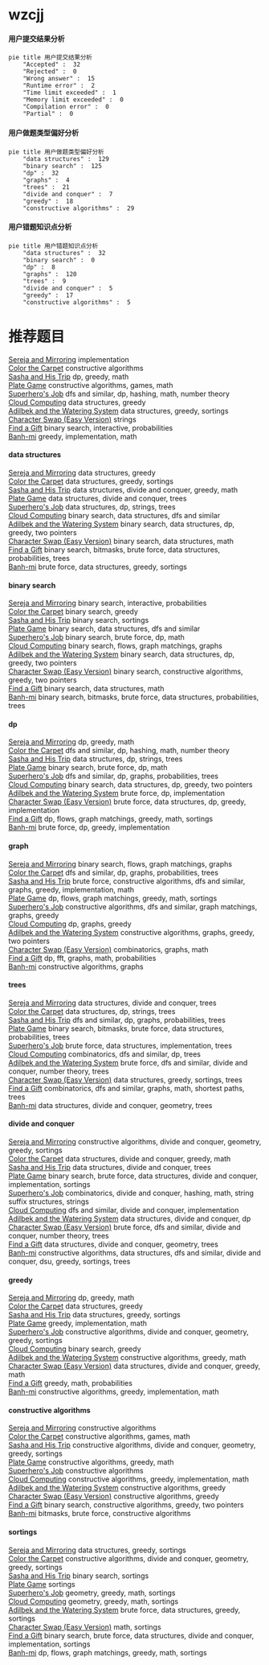 # wzcjj
<!-- tabs:start -->
#### **用户提交结果分析**

```mermaid
pie title 用户提交结果分析
    "Accepted" :  32
    "Rejected" :  0
    "Wrong answer" :  15
    "Runtime error" :  2
    "Time limit exceeded" :  1
    "Memory limit exceeded" :  0
    "Compilation error" :  0
    "Partial" :  0
```
#### **用户做题类型偏好分析**

```mermaid
pie title 用户做题类型偏好分析
    "data structures" :  129
    "binary search" :  125
    "dp" :  32
    "graphs" :  4
    "trees" :  21
    "divide and conquer" :  7
    "greedy" :  18
    "constructive algorithms" :  29
```
#### **用户错题知识点分析**

```mermaid
pie title 用户错题知识点分析
    "data structures" :  32
    "binary search" :  0
    "dp" :  8
    "graphs" :  120
    "trees" :  9
    "divide and conquer" :  5
    "greedy" :  17
    "constructive algorithms" :  5
```
<!-- tabs:end -->
# 推荐题目
[Sereja and Mirroring](http://codeforces.com/problemset/problem/426/B)		implementation		  
[Color the Carpet](http://codeforces.com/problemset/problem/297/D)		constructive algorithms		  
[Sasha and His Trip](http://codeforces.com/problemset/problem/1113/A)		dp,
                        greedy,
                        math		  
[Plate Game](http://codeforces.com/problemset/problem/197/A)		constructive algorithms,
                        games,
                        math		  
[Superhero's Job](http://codeforces.com/problemset/problem/542/D)		dfs and similar,
                        dp,
                        hashing,
                        math,
                        number theory		  
[Cloud Computing](http://codeforces.com/problemset/problem/1070/C)		data structures,
                        greedy		  
[Adilbek and the Watering System](http://codeforces.com/problemset/problem/1238/G)		data structures,
                        greedy,
                        sortings		  
[Character Swap (Easy Version)](http://codeforces.com/problemset/problem/1243/B1)		strings		  
[Find a Gift](http://codeforces.com/problemset/problem/1354/G)		binary search,
                        interactive,
                        probabilities		  
[Banh-mi](http://codeforces.com/problemset/problem/1062/C)		greedy,
                        implementation,
                        math		  
<!-- tabs:start -->
#### **data structures**
[Sereja and Mirroring](http://codeforces.com/problemset/problem/1070/C)		data structures,
                        greedy		  
[Color the Carpet](http://codeforces.com/problemset/problem/1238/G)		data structures,
                        greedy,
                        sortings		  
[Sasha and His Trip](http://codeforces.com/problemset/problem/1100/F)		data structures,
                        divide and conquer,
                        greedy,
                        math		  
[Plate Game](http://codeforces.com/problemset/problem/379/F)		data structures,
                        divide and conquer,
                        trees		  
[Superhero's Job](http://codeforces.com/problemset/problem/1252/D)		data structures,
                        dp,
                        strings,
                        trees		  
[Cloud Computing](http://codeforces.com/problemset/problem/932/B)		binary search,
                        data structures,
                        dfs and similar		  
[Adilbek and the Watering System](http://codeforces.com/problemset/problem/1492/C)		binary search,
                        data structures,
                        dp,
                        greedy,
                        two pointers		  
[Character Swap (Easy Version)](http://codeforces.com/problemset/problem/1490/G)		binary search,
                        data structures,
                        math		  
[Find a Gift](http://codeforces.com/problemset/problem/1479/D)		binary search,
                        bitmasks,
                        brute force,
                        data structures,
                        probabilities,
                        trees		  
[Banh-mi](http://codeforces.com/problemset/problem/1497/A)		brute force,
                        data structures,
                        greedy,
                        sortings		  
#### **binary search**
[Sereja and Mirroring](http://codeforces.com/problemset/problem/1354/G)		binary search,
                        interactive,
                        probabilities		  
[Color the Carpet](http://codeforces.com/problemset/problem/51/C)		binary search,
                        greedy		  
[Sasha and His Trip](http://codeforces.com/problemset/problem/812/C)		binary search,
                        sortings		  
[Plate Game](http://codeforces.com/problemset/problem/932/B)		binary search,
                        data structures,
                        dfs and similar		  
[Superhero's Job](http://codeforces.com/problemset/problem/817/C)		binary search,
                        brute force,
                        dp,
                        math		  
[Cloud Computing](https://codeforces.com/contest/1424/problem/B)		binary search,
                        flows,
                        graph matchings,
                        graphs		  
[Adilbek and the Watering System](http://codeforces.com/problemset/problem/1492/C)		binary search,
                        data structures,
                        dp,
                        greedy,
                        two pointers		  
[Character Swap (Easy Version)](http://codeforces.com/problemset/problem/1463/D)		binary search,
                        constructive algorithms,
                        greedy,
                        two pointers		  
[Find a Gift](http://codeforces.com/problemset/problem/1490/G)		binary search,
                        data structures,
                        math		  
[Banh-mi](http://codeforces.com/problemset/problem/1479/D)		binary search,
                        bitmasks,
                        brute force,
                        data structures,
                        probabilities,
                        trees		  
#### **dp**
[Sereja and Mirroring](http://codeforces.com/problemset/problem/1113/A)		dp,
                        greedy,
                        math		  
[Color the Carpet](http://codeforces.com/problemset/problem/542/D)		dfs and similar,
                        dp,
                        hashing,
                        math,
                        number theory		  
[Sasha and His Trip](http://codeforces.com/problemset/problem/1252/D)		data structures,
                        dp,
                        strings,
                        trees		  
[Plate Game](http://codeforces.com/problemset/problem/817/C)		binary search,
                        brute force,
                        dp,
                        math		  
[Superhero's Job](http://codeforces.com/problemset/problem/839/C)		dfs and similar,
                        dp,
                        graphs,
                        probabilities,
                        trees		  
[Cloud Computing](http://codeforces.com/problemset/problem/1492/C)		binary search,
                        data structures,
                        dp,
                        greedy,
                        two pointers		  
[Adilbek and the Watering System](https://codeforces.com/contest/1457/problem/C)		brute force,
                        dp,
                        implementation		  
[Character Swap (Easy Version)](http://codeforces.com/problemset/problem/1491/C)		brute force,
                        data structures,
                        dp,
                        greedy,
                        implementation		  
[Find a Gift](http://codeforces.com/problemset/problem/1437/C)		dp,
                        flows,
                        graph matchings,
                        greedy,
                        math,
                        sortings		  
[Banh-mi](http://codeforces.com/problemset/problem/1499/B)		brute force,
                        dp,
                        greedy,
                        implementation		  
#### **graph**
[Sereja and Mirroring](https://codeforces.com/contest/1424/problem/B)		binary search,
                        flows,
                        graph matchings,
                        graphs		  
[Color the Carpet](http://codeforces.com/problemset/problem/839/C)		dfs and similar,
                        dp,
                        graphs,
                        probabilities,
                        trees		  
[Sasha and His Trip](http://codeforces.com/problemset/problem/1487/C)		brute force,
                        constructive algorithms,
                        dfs and similar,
                        graphs,
                        greedy,
                        implementation,
                        math		  
[Plate Game](http://codeforces.com/problemset/problem/1437/C)		dp,
                        flows,
                        graph matchings,
                        greedy,
                        math,
                        sortings		  
[Superhero's Job](http://codeforces.com/problemset/problem/1470/D)		constructive algorithms,
                        dfs and similar,
                        graph matchings,
                        graphs,
                        greedy		  
[Cloud Computing](http://codeforces.com/problemset/problem/1476/C)		dp,
                        graphs,
                        greedy		  
[Adilbek and the Watering System](http://codeforces.com/problemset/problem/1304/D)		constructive algorithms,
                        graphs,
                        greedy,
                        two pointers		  
[Character Swap (Easy Version)](http://codeforces.com/problemset/problem/1475/C)		combinatorics,
                        graphs,
                        math		  
[Find a Gift](http://codeforces.com/problemset/problem/553/E)		dp,
                        fft,
                        graphs,
                        math,
                        probabilities		  
[Banh-mi](http://codeforces.com/problemset/problem/1495/C)		constructive algorithms,
                        graphs		  
#### **trees**
[Sereja and Mirroring](http://codeforces.com/problemset/problem/379/F)		data structures,
                        divide and conquer,
                        trees		  
[Color the Carpet](http://codeforces.com/problemset/problem/1252/D)		data structures,
                        dp,
                        strings,
                        trees		  
[Sasha and His Trip](http://codeforces.com/problemset/problem/839/C)		dfs and similar,
                        dp,
                        graphs,
                        probabilities,
                        trees		  
[Plate Game](http://codeforces.com/problemset/problem/1479/D)		binary search,
                        bitmasks,
                        brute force,
                        data structures,
                        probabilities,
                        trees		  
[Superhero's Job](http://codeforces.com/problemset/problem/1511/C)		brute force,
                        data structures,
                        implementation,
                        trees		  
[Cloud Computing](http://codeforces.com/problemset/problem/1499/F)		combinatorics,
                        dfs and similar,
                        dp,
                        trees		  
[Adilbek and the Watering System](http://codeforces.com/problemset/problem/1491/E)		brute force,
                        dfs and similar,
                        divide and conquer,
                        number theory,
                        trees		  
[Character Swap (Easy Version)](http://codeforces.com/problemset/problem/1466/D)		data structures,
                        greedy,
                        sortings,
                        trees		  
[Find a Gift](http://codeforces.com/problemset/problem/1495/D)		combinatorics,
                        dfs and similar,
                        graphs,
                        math,
                        shortest paths,
                        trees		  
[Banh-mi](http://codeforces.com/problemset/problem/1303/G)		data structures,
                        divide and conquer,
                        geometry,
                        trees		  
#### **divide and conquer**
[Sereja and Mirroring](http://codeforces.com/problemset/problem/576/C)		constructive algorithms,
                        divide and conquer,
                        geometry,
                        greedy,
                        sortings		  
[Color the Carpet](http://codeforces.com/problemset/problem/1100/F)		data structures,
                        divide and conquer,
                        greedy,
                        math		  
[Sasha and His Trip](http://codeforces.com/problemset/problem/379/F)		data structures,
                        divide and conquer,
                        trees		  
[Plate Game](http://codeforces.com/problemset/problem/1461/D)		binary search,
                        brute force,
                        data structures,
                        divide and conquer,
                        implementation,
                        sortings		  
[Superhero's Job](http://codeforces.com/problemset/problem/1466/G)		combinatorics,
                        divide and conquer,
                        hashing,
                        math,
                        string suffix structures,
                        strings		  
[Cloud Computing](http://codeforces.com/problemset/problem/1490/D)		dfs and similar,
                        divide and conquer,
                        implementation		  
[Adilbek and the Watering System](https://codeforces.com/contest/1483/problem/C)		data structures,
                        divide and conquer,
                        dp		  
[Character Swap (Easy Version)](http://codeforces.com/problemset/problem/1491/E)		brute force,
                        dfs and similar,
                        divide and conquer,
                        number theory,
                        trees		  
[Find a Gift](http://codeforces.com/problemset/problem/1303/G)		data structures,
                        divide and conquer,
                        geometry,
                        trees		  
[Banh-mi](http://codeforces.com/problemset/problem/1494/D)		constructive algorithms,
                        data structures,
                        dfs and similar,
                        divide and conquer,
                        dsu,
                        greedy,
                        sortings,
                        trees		  
#### **greedy**
[Sereja and Mirroring](http://codeforces.com/problemset/problem/1113/A)		dp,
                        greedy,
                        math		  
[Color the Carpet](http://codeforces.com/problemset/problem/1070/C)		data structures,
                        greedy		  
[Sasha and His Trip](http://codeforces.com/problemset/problem/1238/G)		data structures,
                        greedy,
                        sortings		  
[Plate Game](http://codeforces.com/problemset/problem/1062/C)		greedy,
                        implementation,
                        math		  
[Superhero's Job](http://codeforces.com/problemset/problem/576/C)		constructive algorithms,
                        divide and conquer,
                        geometry,
                        greedy,
                        sortings		  
[Cloud Computing](http://codeforces.com/problemset/problem/51/C)		binary search,
                        greedy		  
[Adilbek and the Watering System](http://codeforces.com/problemset/problem/746/D)		constructive algorithms,
                        greedy,
                        math		  
[Character Swap (Easy Version)](http://codeforces.com/problemset/problem/1100/F)		data structures,
                        divide and conquer,
                        greedy,
                        math		  
[Find a Gift](http://codeforces.com/problemset/problem/442/B)		greedy,
                        math,
                        probabilities		  
[Banh-mi](http://codeforces.com/problemset/problem/1120/B)		constructive algorithms,
                        greedy,
                        implementation,
                        math		  
#### **constructive algorithms**
[Sereja and Mirroring](http://codeforces.com/problemset/problem/297/D)		constructive algorithms		  
[Color the Carpet](http://codeforces.com/problemset/problem/197/A)		constructive algorithms,
                        games,
                        math		  
[Sasha and His Trip](http://codeforces.com/problemset/problem/576/C)		constructive algorithms,
                        divide and conquer,
                        geometry,
                        greedy,
                        sortings		  
[Plate Game](http://codeforces.com/problemset/problem/746/D)		constructive algorithms,
                        greedy,
                        math		  
[Superhero's Job](http://codeforces.com/problemset/problem/778/D)		constructive algorithms		  
[Cloud Computing](http://codeforces.com/problemset/problem/1120/B)		constructive algorithms,
                        greedy,
                        implementation,
                        math		  
[Adilbek and the Watering System](http://codeforces.com/problemset/problem/578/E)		constructive algorithms,
                        greedy		  
[Character Swap (Easy Version)](http://codeforces.com/problemset/problem/1493/A)		constructive algorithms,
                        greedy		  
[Find a Gift](http://codeforces.com/problemset/problem/1463/D)		binary search,
                        constructive algorithms,
                        greedy,
                        two pointers		  
[Banh-mi](https://codeforces.com/contest/1456/problem/B)		bitmasks,
                        brute force,
                        constructive algorithms		  
#### **sortings**
[Sereja and Mirroring](http://codeforces.com/problemset/problem/1238/G)		data structures,
                        greedy,
                        sortings		  
[Color the Carpet](http://codeforces.com/problemset/problem/576/C)		constructive algorithms,
                        divide and conquer,
                        geometry,
                        greedy,
                        sortings		  
[Sasha and His Trip](http://codeforces.com/problemset/problem/812/C)		binary search,
                        sortings		  
[Plate Game](http://codeforces.com/problemset/problem/1174/B)		sortings		  
[Superhero's Job](https://codeforces.com/contest/1496/problem/C)		geometry,
                        greedy,
                        math,
                        sortings		  
[Cloud Computing](http://codeforces.com/problemset/problem/1495/A)		geometry,
                        greedy,
                        math,
                        sortings		  
[Adilbek and the Watering System](http://codeforces.com/problemset/problem/1497/A)		brute force,
                        data structures,
                        greedy,
                        sortings		  
[Character Swap (Easy Version)](http://codeforces.com/problemset/problem/1427/A)		math,
                        sortings		  
[Find a Gift](http://codeforces.com/problemset/problem/1461/D)		binary search,
                        brute force,
                        data structures,
                        divide and conquer,
                        implementation,
                        sortings		  
[Banh-mi](http://codeforces.com/problemset/problem/1437/C)		dp,
                        flows,
                        graph matchings,
                        greedy,
                        math,
                        sortings		  
<!-- tabs:end -->
